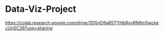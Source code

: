 # Data-Viz-Project

https://colab.research.google.com/drive/1DI5nD9aR5TYHbRxyRN9m5wckecUnSC26?usp=sharing
